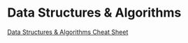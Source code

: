 # Data Structures & Algorithms

[Data Structures & Algorithms Cheat Sheet](https://github.com/javokhirsavriev/leet-code/blob/main/dsa-cheat-sheet/Data%20Structures%20and%20Algorithms.md)